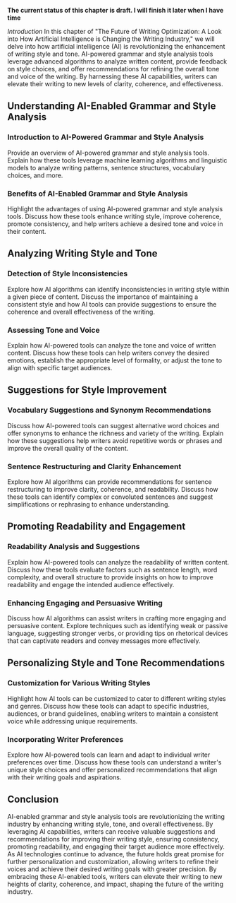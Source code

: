 **The current status of this chapter is draft. I will finish it later when I have time**

*Introduction* In this chapter of "The Future of Writing Optimization: A Look into How Artificial Intelligence is Changing the Writing Industry," we will delve into how artificial intelligence (AI) is revolutionizing the enhancement of writing style and tone. AI-powered grammar and style analysis tools leverage advanced algorithms to analyze written content, provide feedback on style choices, and offer recommendations for refining the overall tone and voice of the writing. By harnessing these AI capabilities, writers can elevate their writing to new levels of clarity, coherence, and effectiveness.

Understanding AI-Enabled Grammar and Style Analysis
---------------------------------------------------

### Introduction to AI-Powered Grammar and Style Analysis

Provide an overview of AI-powered grammar and style analysis tools. Explain how these tools leverage machine learning algorithms and linguistic models to analyze writing patterns, sentence structures, vocabulary choices, and more.

### Benefits of AI-Enabled Grammar and Style Analysis

Highlight the advantages of using AI-powered grammar and style analysis tools. Discuss how these tools enhance writing style, improve coherence, promote consistency, and help writers achieve a desired tone and voice in their content.

Analyzing Writing Style and Tone
--------------------------------

### Detection of Style Inconsistencies

Explore how AI algorithms can identify inconsistencies in writing style within a given piece of content. Discuss the importance of maintaining a consistent style and how AI tools can provide suggestions to ensure the coherence and overall effectiveness of the writing.

### Assessing Tone and Voice

Explain how AI-powered tools can analyze the tone and voice of written content. Discuss how these tools can help writers convey the desired emotions, establish the appropriate level of formality, or adjust the tone to align with specific target audiences.

Suggestions for Style Improvement
---------------------------------

### Vocabulary Suggestions and Synonym Recommendations

Discuss how AI-powered tools can suggest alternative word choices and offer synonyms to enhance the richness and variety of the writing. Explain how these suggestions help writers avoid repetitive words or phrases and improve the overall quality of the content.

### Sentence Restructuring and Clarity Enhancement

Explore how AI algorithms can provide recommendations for sentence restructuring to improve clarity, coherence, and readability. Discuss how these tools can identify complex or convoluted sentences and suggest simplifications or rephrasing to enhance understanding.

Promoting Readability and Engagement
------------------------------------

### Readability Analysis and Suggestions

Explain how AI-powered tools can analyze the readability of written content. Discuss how these tools evaluate factors such as sentence length, word complexity, and overall structure to provide insights on how to improve readability and engage the intended audience effectively.

### Enhancing Engaging and Persuasive Writing

Discuss how AI algorithms can assist writers in crafting more engaging and persuasive content. Explore techniques such as identifying weak or passive language, suggesting stronger verbs, or providing tips on rhetorical devices that can captivate readers and convey messages more effectively.

Personalizing Style and Tone Recommendations
--------------------------------------------

### Customization for Various Writing Styles

Highlight how AI tools can be customized to cater to different writing styles and genres. Discuss how these tools can adapt to specific industries, audiences, or brand guidelines, enabling writers to maintain a consistent voice while addressing unique requirements.

### Incorporating Writer Preferences

Explore how AI-powered tools can learn and adapt to individual writer preferences over time. Discuss how these tools can understand a writer's unique style choices and offer personalized recommendations that align with their writing goals and aspirations.

Conclusion
----------

AI-enabled grammar and style analysis tools are revolutionizing the writing industry by enhancing writing style, tone, and overall effectiveness. By leveraging AI capabilities, writers can receive valuable suggestions and recommendations for improving their writing style, ensuring consistency, promoting readability, and engaging their target audience more effectively. As AI technologies continue to advance, the future holds great promise for further personalization and customization, allowing writers to refine their voices and achieve their desired writing goals with greater precision. By embracing these AI-enabled tools, writers can elevate their writing to new heights of clarity, coherence, and impact, shaping the future of the writing industry.
